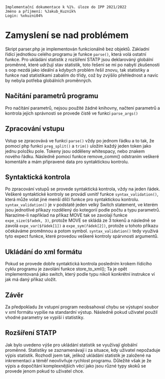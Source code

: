 ```
Implementační dokumentace k %1%. úloze do IPP 2021/2022
Jméno a příjmení: %Jakub_Kuzník%
Login: %xkuzni04%
```

# Zamyslení se nad problémem
Skript parser.php je implementován funkcionálně bez objektů. Základní řídicí jednotkou celého programu je funkce ```parse()```, která volá ostatní funkce. Pro ukládání statistik z rozšíření STATP jsou deklarováný globální proměnné, které udržují stav statistik, toto řešení se mi po nabytí zkušenosti s oop nezdá jako ideální a kdybych problém řešil znovu, tak statistiky a funkce nad statistikami zabalím do třídy, což by zvýšilo přehlednost a navíc by nebyla potřeba globálních proměnných. 

## Načítání parametrů programu 
Pro načítání parametrů, nejsou použité žádné knihovny, načtení parametrů a kontrola jejich správnosti se provede čistě ve funkci ```parse_args()```

## Zpracování vstupu 
Vstup se zpracovává ve funkci ```parse()``` vždy po jednom řádku a to tak, že pomocí php funkci ```preg_split()``` a ```trim()``` uložím každý jeden token jako jednu položku pole. Tokeny jsou odděleny whitespacy, nebo znakem nového řádku. Následně pomocí funkce remove_comm() odstraním veškeré komentáře a mám připravené data pro syntaktickou kontrolu. 

## Syntaktická kontrola 
Po zpracování vstupů se provede syntaktická kontrola, vždy na jeden řádek. Veškeré syntaktické kontroly se provádí uvnitř funkce ```syntax_validation()```, která může volat jiné menší dílčí funkce pro syntaktickou kontrolu. ```syntax_validation()``` je v podstatě jeden velký Switch statement, ve kterém jsou jednotlivé příkazy rozdělený do kotegorií podle počtu a typu parametrů. Narazíme-li například na příkaz MOVE tak se zavolají funkce ```expe_size($řadek, 3)```, protože MOVE se skládá ze 3 tokenů a následně se zavolá ```expe_var($řádek[1])``` a ```expe_sym(řádek[2])```, protože u tohoto příkazu očekáváme proměnnou a potom symbol. ```syntax_validation()``` tedy využívá tyto expect funkce, které provedou veškeré kontroly spárvnosti argumentů.

## Ukládání do xml formátu
Pokud se provede dobře syntaktická kontrola posledním krokem řídícího cyklu programu je zavolání funkce store_to_xml(); Ta je opět implementovaná jako switch, který podle typu nikoli konkrétní instrukce ví jak má daný příkaz uložit.

## Závěr
Za předpokladu že vstupní program neobsahoval chybu se výstupní soubor v xml formátu vypíše na standardní výstup. Následně pokud uživatel použil vhodné parametry se vypíší i statistiky.  

## Rozšíření STATP
Jak bylo uvedeno výše pro ukládání statistik se využívají globální proměnné. Statistiky se zaznamenávají i za situace, kdy uživatel nepožaduje výpis statistik. Rozhodl jsem tak, jelikož ukládání statistik je založené na inkrementaci a téměř neovlivňuje rychlost programu. Důležité však je že výpis a dopočítání komplexnějších věcí jako jsou různé typy skoků se provede jenom pokud to uživatel chce.

